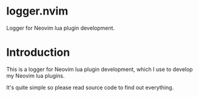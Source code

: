 # logger.nvim

Logger for Neovim lua plugin development.

# Introduction

This is a logger for Neovim lua plugin development,
which I use to develop my Neovim lua plugins.

It's quite simple so please read source code to find out everything.
